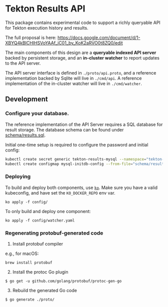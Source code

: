 

# Tekton Results API

This package contains experimental code to support a richly queryable API for
Tekton execution history and results.

The full proposal is here:
https://docs.google.com/document/d/1-XBYQ4kBlCHIHSVoYAAf_iC01_by_KoK2aRVO0t8ZQ0/edit

The main components of this design are a **queryable indexed API server** backed
by persistent storage, and an **in-cluster watcher** to report updates to the
API server.

The API server interface is defined in `./proto/api.proto`, and a reference
implementation backed by Sqlite will live in `./cmd/api`. A reference
implementation of the in-cluster watcher will live in `./cmd/watcher`.

## Development

### Configure your database.

The reference implementation of the API Server requires a SQL database for
result storage. The database schema can be found under
[schema/results.sql](schema/results.sql). 

Initial one-time setup is required to configure the password and initial config:

```sh
kubectl create secret generic tekton-results-mysql --namespace="tekton-pipelines" --from-literal=user=root --from-literal=password=$(openssl rand -base64 20)
kubectl create configmap mysql-initdb-config --from-file="schema/results.sql" --namespace="tekton-pipelines"
```

### Deploying

To build and deploy both components, use
[`ko`](https://github.com/GoogleCloudPlatform/ko). Make sure you have a valid
kubeconfig, and have set the `KO_DOCKER_REPO` env var.

```
ko apply -f config/
```

To only build and deploy one component:

```
ko apply -f config/watcher.yaml
```

### Regenerating protobuf-generated code

1. Install protobuf compiler

e.g., for macOS:

```
brew install protobuf
```

2. Install the protoc Go plugin

```
$ go get -u github.com/golang/protobuf/protoc-gen-go
```

3. Rebuild the generated Go code

```
$ go generate ./proto/
```
